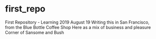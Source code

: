 # first_repo
First Repository - Learning
2019 August 19
Writing this in San Francisco, from the Blue Bottle Coffee Shop
Here as a mix of business and pleasure
Corner of Sansome and Bush
